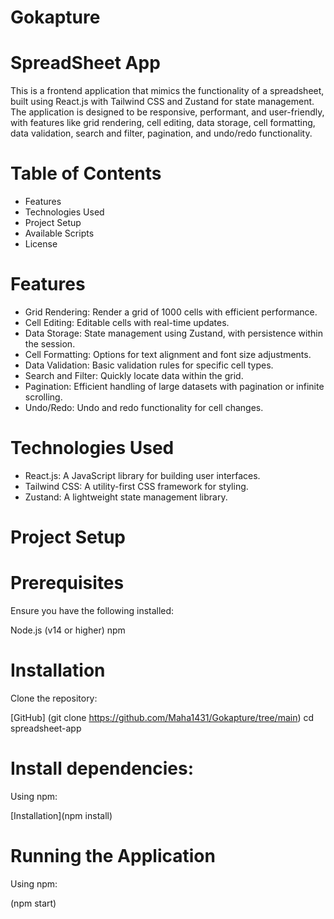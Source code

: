 # Gokapture
# SpreadSheet App
This is a frontend application that mimics the functionality of a spreadsheet, built using React.js with Tailwind CSS and Zustand for state management. The application is designed to be responsive, performant, and user-friendly, with features like grid rendering, cell editing, data storage, cell formatting, data validation, search and filter, pagination, and undo/redo functionality.

# Table of Contents
- Features
- Technologies Used
- Project Setup
- Available Scripts
- License
# Features
- Grid Rendering: Render a grid of 1000 cells with efficient performance.
- Cell Editing: Editable cells with real-time updates.
- Data Storage: State management using Zustand, with persistence within the session.
- Cell Formatting: Options for text alignment and font size adjustments.
- Data Validation: Basic validation rules for specific cell types.
- Search and Filter: Quickly locate data within the grid.
- Pagination: Efficient handling of large datasets with pagination or infinite scrolling.
- Undo/Redo: Undo and redo functionality for cell changes.
# Technologies Used
- React.js: A JavaScript library for building user interfaces.
- Tailwind CSS: A utility-first CSS framework for styling.
- Zustand: A lightweight state management library.
# Project Setup
# Prerequisites
Ensure you have the following installed:

Node.js (v14 or higher)
npm
# Installation
Clone the repository:

[GitHub] (git clone https://github.com/Maha1431/Gokapture/tree/main)
cd spreadsheet-app
# Install dependencies:

Using npm:

[Installation](npm install)

# Running the Application
Using npm:

(npm start)
